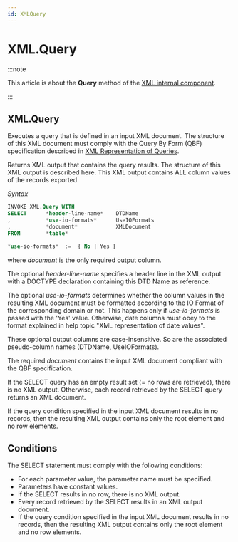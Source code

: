 ```yaml
---
id: XMLQuery
---
```


# XML.Query




:::note

This article is about the **Query** method of the [XML internal component](/docs/Extensions/XML_internal_component).

:::

## **XML.Query**

Executes a query that is defined in an input XML document. The structure of this XML document must comply with the Query By Form (QBF) specification described in [XML Representation of Queries](/docs/Repositories/USoft_XML_formats/XML_representation_of_queries.md).

Returns XML output that contains the query results. The structure of this XML output is described here. This XML output contains ALL column values of the records exported.

*Syntax*

```sql
INVOKE XML.Query WITH
SELECT      *header-line-name*    DTDName
,           *use-io-formats*      UseIOFormats
,           *document*            XMLDocument
FROM        *table*

*use-io-formats*  :=  { No | Yes }
```

where *document* is the only required output column.

The optional *header-line-name* specifies a header line in the XML output with a DOCTYPE declaration containing this DTD Name as reference.

The optional *use-io-formats* determines whether the column values in the resulting XML document must be formatted according to the IO Format of the corresponding domain or not. This happens only if *use-io-formats* is passed with the 'Yes' value. Otherwise, date columns must obey to the format explained in help topic "XML representation of date values".

These optional output columns are case-insensitive. So are the associated pseudo-column names (DTDName, UseIOFormats).

The required *document* contains the input XML document compliant with the QBF specification.

If the SELECT query has an empty result set (= no rows are retrieved), there is no XML output. Otherwise, each record retrieved by the SELECT query returns an XML document.

If the query condition specified in the input XML document results in no records, then the resulting XML output contains only the root element and no row elements.

## Conditions

The SELECT statement must comply with the following conditions:

- For each parameter value, the parameter name must be specified.
- Parameters have constant values.
- If the SELECT results in no row, there is no XML output.
- Every record retrieved by the SELECT results in an XML output document.
- If the query condition specified in the input XML document results in no records, then the resulting XML output contains only the root element and no row elements.